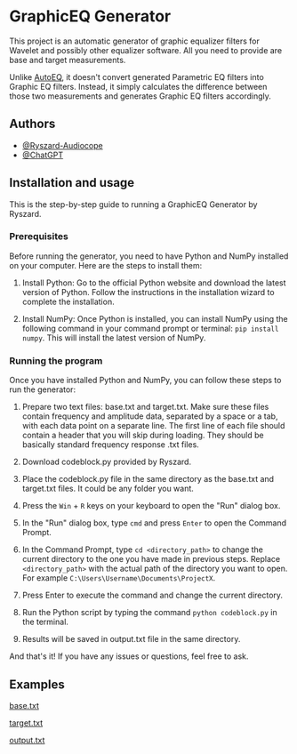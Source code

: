 
# GraphicEQ Generator

This project is an automatic generator of graphic equalizer filters for Wavelet and possibly other equalizer software. All you need to provide are base and target measurements.

Unlike [AutoEQ](https://github.com/jaakkopasanen/AutoEq), it doesn't convert generated Parametric EQ filters into Graphic EQ filters. Instead, it simply calculates the difference between those two measurements and generates Graphic EQ filters accordingly.
## Authors

- [@Ryszard-Audiocope](https://github.com/Ryszard-Audiocope)
- [@ChatGPT](https://chat.openai.com/chat)


## Installation and usage
This is the step-by-step guide to running a GraphicEQ Generator by Ryszard. 
### Prerequisites
Before running the generator, you need to have Python and NumPy installed on your computer. 	Here are the steps to install them:

1. Install Python: Go to the official Python website and download the latest version of Python. Follow the instructions in the installation wizard to complete the installation.

2. Install NumPy: Once Python is installed, you can install NumPy using the following command in your command prompt or terminal: ```pip install numpy```. This will install the latest version of NumPy.

### Running the program
Once you have installed Python and NumPy, you can follow these steps to run the generator:

1. Prepare two text files: base.txt and target.txt. Make sure these files contain frequency and amplitude data, separated by a space or a tab, with each data point on a separate line. The first line of each file should contain a header that you will skip during loading. They should be basically standard frequency response .txt files.

2. Download codeblock.py provided by Ryszard.

3. Place the codeblock.py file in the same directory as the base.txt and target.txt files. It could be any folder you want.

4. Press the ```Win``` + ```R``` keys on your keyboard to open the "Run" dialog box.

5. In the "Run" dialog box, type ```cmd``` and press ```Enter``` to open the Command Prompt.

6. In the Command Prompt, type ```cd <directory_path>``` to change the current directory to the one you have made in previous steps. Replace ```<directory_path>``` with the actual path of the directory you want to open. For example ```C:\Users\Username\Documents\ProjectX```.

7. Press Enter to execute the command and change the current directory.

8. Run the Python script by typing the command ```python codeblock.py``` in the terminal.

9. Results will be saved in output.txt file in the same directory.

And that's it! If you have any issues or questions, feel free to ask.
## Examples
[base.txt]()

[target.txt]()

[output.txt]()
